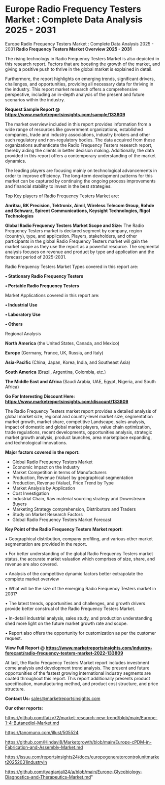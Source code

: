 # Europe Radio Frequency Testers Market : Complete Data Analysis 2025 - 2031
Europe Radio Frequency Testers Market : Complete Data Analysis 2025 - 2031
<Strong> Radio Frequency Testers Market Overview 2025 - 2031</strong>

The rising technology in Radio Frequency Testers Market is also depicted in this research report. Factors that are boosting the growth of the market, and giving a positive push to thrive in the global market is explained in detail.

Furthermore, the report highlights on emerging trends, significant drivers, challenges, and opportunities, providing all necessary data for thriving in the industry. This report market research offers a comprehensive perspective, including an in-depth analysis of the present and future scenarios within the industry.

<strong>Request Sample Report @ <a href=https://www.marketreportsinsights.com/sample/133809>https://www.marketreportsinsights.com/sample/133809</a></strong>

The market overview included in this report provides information from a wide range of resources like government organizations, established companies, trade and industry associations, industry brokers and other such regulatory and non-regulatory bodies. The data acquired from these organizations authenticate the Radio Frequency Testers research report, thereby aiding the clients in better decision making. Additionally, the data provided in this report offers a contemporary understanding of the market dynamics.

The leading players are focusing mainly on technological advancements in order to improve efficiency. The long-term development patterns for this market can be captured by continuing the ongoing process improvements and financial stability to invest in the best strategies.

Top Key players of Radio Frequency Testers Market are:

<strong>Anritsu, BK Precision, Tektronix, Aimil, Wireless Telecom Group, Rohde and Schwarz, Spirent Communications, Keysight Technologies, Rigol Technologies</strong>

<strong><b>Global Radio Frequency Testers Market Scope and Size:</b></strong>
The Radio Frequency Testers market is declared segment by company, region (country), type, and application. Players, stakeholders, and other participants in the global Radio Frequency Testers market will gain the market scope as they use the report as a powerful resource. The segmental analysis focuses on revenue and product by type and application and the forecast period of 2025-2031.

Radio Frequency Testers Market Types covered in this report are:

<strong>• Stationary Radio Frequency Testers

• Portable Radio Frequency Testers</strong>

Market Applications covered in this report are:

<strong>• Industrial Use

• Laboratory Use

• Others</strong> 

Regional Analysis

<strong>North America</strong> (the United States, Canada, and Mexico)

<strong>Europe</strong> (Germany, France, UK, Russia, and Italy)

<strong>Asia-Pacific</strong> (China, Japan, Korea, India, and Southeast Asia)

<strong>South America</strong> (Brazil, Argentina, Colombia, etc.)

<strong>The Middle East and Africa</strong> (Saudi Arabia, UAE, Egypt, Nigeria, and South Africa)

<strong>Go For Interesting Discount Here: <a href=https://www.marketreportsinsights.com/discount/133809>https://www.marketreportsinsights.com/discount/133809</a></strong>

The Radio Frequency Testers market report provides a detailed analysis of global market size, regional and country-level market size, segmentation market growth, market share, competitive Landscape, sales analysis, impact of domestic and global market players, value chain optimization, trade regulations, recent developments, opportunities analysis, strategic market growth analysis, product launches, area marketplace expanding, and technological innovations.

<strong><b>Major factors covered in the report:</b></strong>
<ul>
  <li>Global Radio Frequency Testers Market </li>
  <li>Economic Impact on the Industry</li>
  <li>Market Competition in terms of Manufacturers</li>
  <li>Production, Revenue (Value) by geographical segmentation</li>
  <li>Production, Revenue (Value), Price Trend by Type</li>
  <li>Market Analysis by Application</li>
  <li>Cost Investigation</li>
  <li>Industrial Chain, Raw material sourcing strategy and Downstream Buyers</li>
  <li>Marketing Strategy comprehension, Distributors and Traders</li>
  <li>Study on Market Research Factors</li>
  <li>Global Radio Frequency Testers Market Forecast</li>
</ul>

<strong><b>Key Point of the Radio Frequency Testers Market report:</b></strong>

• Geographical distribution, company profiling, and various other market segmentation are provided in the report.

• For better understanding of the global Radio Frequency Testers market status, the accurate market valuation which comprises of size, share, and revenue are also covered.

• Analysis of the competitive dynamic factors better extrapolate the complete market overview

• What will be the size of the emerging Radio Frequency Testers market in 2031?

• The latest trends, opportunities and challenges, and growth drivers provide better construal of the Radio Frequency Testers Market.

• In-detail industrial analysis, sales study, and production understanding shed more light on the future market growth rate and scope.

• Report also offers the opportunity for customization as per the customer request.

<strong><b>View Full Report @ <a href=https://www.marketreportsinsights.com/industry-forecast/radio-frequency-testers-market-2022-133809>https://www.marketreportsinsights.com/industry-forecast/radio-frequency-testers-market-2022-133809</a></b></strong>


At last, the Radio Frequency Testers Market report includes investment come analysis and development trend analysis. The present and future opportunities of the fastest growing international industry segments are coated throughout this report. This report additionally presents product specification, manufacturing method, and product cost structure, and price structure.

<strong>Contact Us:</strong>
sales@marketreportsinsights.com

<strong>Our other reports:</strong>

<a href=https://github.com/faizy72/market-research-new-trend/blob/main/Europe-1-4-Butanediol-Market.md>https://github.com/faizy72/market-research-new-trend/blob/main/Europe-1-4-Butanediol-Market.md</a>

<a href=https://tanomuno.com/illust/505524>https://tanomuno.com/illust/505524</a>

<a href=https://github.com/Hindavi8/Marketgrowth/blob/main/Europe-cPDM-in-Fabrication-and-Assembly-Market.md>https://github.com/Hindavi8/Marketgrowth/blob/main/Europe-cPDM-in-Fabrication-and-Assembly-Market.md</a>

<a href=https://issuu.com/reportsinsights24/docs/europegeneratorcontrolunitmarket20252031industryin>https://issuu.com/reportsinsights24/docs/europegeneratorcontrolunitmarket20252031industryin</a>

<a href=https://github.com/tyagianjali24/a/blob/main/Europe-Glycobiology-Diagnostics-and-Therapeutics-Market.md>https://github.com/tyagianjali24/a/blob/main/Europe-Glycobiology-Diagnostics-and-Therapeutics-Market.md</a>"
